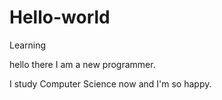 # Hello-world
Learning

hello there I am a new programmer.


I study Computer Science now and I'm so happy.
